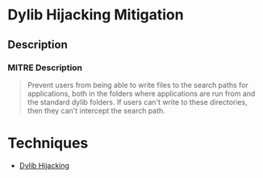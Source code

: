 
# Dylib Hijacking Mitigation

## Description

### MITRE Description

> Prevent users from being able to write files to the search paths for applications, both in the folders where applications are run from and the standard dylib folders. If users can't write to these directories, then they can't intercept the search path.


# Techniques


* [Dylib Hijacking](../techniques/Dylib-Hijacking.md)

